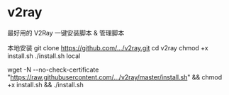 # v2ray
最好用的 V2Ray 一键安装脚本 &amp; 管理脚本

本地安装
git clone https://github.com/.../v2ray.git
cd v2ray
chmod +x install.sh
./install.sh local

wget -N --no-check-certificate "https://raw.githubusercontent.com/.../v2ray/master/install.sh" && chmod +x install.sh && ./install.sh
